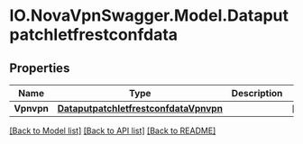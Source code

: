 # IO.NovaVpnSwagger.Model.DataputpatchIetfrestconfdata
## Properties

Name | Type | Description | Notes
------------ | ------------- | ------------- | -------------
**Vpnvpn** | [**DataputpatchIetfrestconfdataVpnvpn**](DataputpatchIetfrestconfdataVpnvpn.md) |  | [optional] 

[[Back to Model list]](../README.md#documentation-for-models) [[Back to API list]](../README.md#documentation-for-api-endpoints) [[Back to README]](../README.md)

